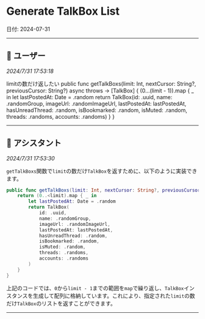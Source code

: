 # Generate TalkBox List

日付: 2024-07-31

---

## 👤 ユーザー
*2024/7/31 17:53:18*

limitの数だけ返したい
    public func getTalkBoxs(limit: Int, nextCursor: String?, previousCursor: String?) async throws -&gt; \[TalkBox\] {
        (0...(limit - 1)).map { \_ in
            let lastPostedAt: Date = .random
            return TalkBox(id: .uuid, name: .randomGroup, imageUrl: .randomImageUrl, lastPostedAt: lastPostedAt, hasUnreadThread: .random, isBookmarked: .random, isMuted: .random, threads: .randoms, accounts: .randoms)
        }
    }

---

## 🤖 アシスタント
*2024/7/31 17:53:30*

`getTalkBoxs`関数で`limit`の数だけ`TalkBox`を返すために、以下のように実装できます。

```swift
public func getTalkBoxs(limit: Int, nextCursor: String?, previousCursor: String?) async throws -> [TalkBox] {
    return (0..<limit).map { _ in
        let lastPostedAt: Date = .random
        return TalkBox(
            id: .uuid, 
            name: .randomGroup, 
            imageUrl: .randomImageUrl, 
            lastPostedAt: lastPostedAt, 
            hasUnreadThread: .random, 
            isBookmarked: .random, 
            isMuted: .random, 
            threads: .randoms, 
            accounts: .randoms
        )
    }
}
```

上記のコードでは、`0`から`limit - 1`までの範囲を`map`で繰り返し、`TalkBox`インスタンスを生成して配列に格納しています。これにより、指定された`limit`の数だけ`TalkBox`のリストを返すことができます。

---
